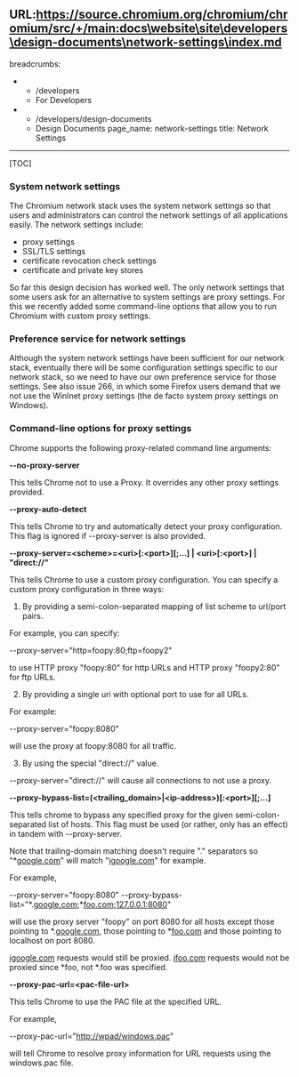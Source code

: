URL:https://source.chromium.org/chromium/chromium/src/+/main:docs\website\site\developers\design-documents\network-settings\index.md
---
breadcrumbs:
- - /developers
  - For Developers
- - /developers/design-documents
  - Design Documents
page_name: network-settings
title: Network Settings
---

[TOC]

### System network settings

The Chromium network stack uses the system network settings so that users and
administrators can control the network settings of all applications easily. The
network settings include:

*   proxy settings
*   SSL/TLS settings
*   certificate revocation check settings
*   certificate and private key stores

So far this design decision has worked well. The only network settings that some
users ask for an alternative to system settings are proxy settings. For this we
recently added some command-line options that allow you to run Chromium with
custom proxy settings.

### Preference service for network settings

Although the system network settings have been sufficient for our network stack,
eventually there will be some configuration settings specific to our network
stack, so we need to have our own preference service for those settings. See
also issue 266, in which some Firefox users demand that we not use the WinInet
proxy settings (the de facto system proxy settings on Windows).

### Command-line options for proxy settings

Chrome supports the following proxy-related command line arguments:

**--no-proxy-server**

This tells Chrome not to use a Proxy. It overrides any other proxy settings
provided.

**--proxy-auto-detect**

This tells Chrome to try and automatically detect your proxy configuration. This
flag is ignored if --proxy-server is also provided.

**--proxy-server=&lt;scheme&gt;=&lt;uri&gt;\[:&lt;port&gt;\]\[;...\] |
&lt;uri&gt;\[:&lt;port&gt;\] | "direct://"**

This tells Chrome to use a custom proxy configuration. You can specify a custom
proxy configuration in three ways:

1) By providing a semi-colon-separated mapping of list scheme to url/port pairs.

For example, you can specify:

--proxy-server="http=foopy:80;ftp=foopy2"

to use HTTP proxy "foopy:80" for http URLs and HTTP proxy "foopy2:80" for ftp
URLs.

2) By providing a single uri with optional port to use for all URLs.

For example:

--proxy-server="foopy:8080"

will use the proxy at foopy:8080 for all traffic.

3) By using the special "direct://" value.

--proxy-server="direct://" will cause all connections to not use a proxy.

**--proxy-bypass-list=(&lt;trailing_domain&gt;|&lt;ip-address&gt;)\[:&lt;port&gt;\]\[;...\]**

This tells chrome to bypass any specified proxy for the given
semi-colon-separated list of hosts. This flag must be used (or rather, only has
an effect) in tandem with --proxy-server.

Note that trailing-domain matching doesn't require "." separators so
"\*[google.com](https://google.com/)" will match
"[igoogle.com](http://igoogle.com/)" for example.

For example,

--proxy-server="foopy:8080"
--proxy-bypass-list="\*.[google.com](https://google.com/);\*[foo.com](http://foo.com/);[127.0.0.1:8080](http://127.0.0.1:8080/)"

will use the proxy server "foopy" on port 8080 for all hosts except those
pointing to \*.[google.com](https://google.com/), those pointing to
\*[foo.com](http://foo.com/) and those pointing to localhost on port 8080.

[igoogle.com](http://igoogle.com/) requests would still be proxied.
[ifoo.com](http://ifoo.com/) requests would not be proxied since \*foo, not
\*.foo was specified.

**--proxy-pac-url=&lt;pac-file-url&gt;**

This tells Chrome to use the PAC file at the specified URL.

For example,

--proxy-pac-url="<http://wpad/windows.pac>"

will tell Chrome to resolve proxy information for URL requests using the
windows.pac file.
